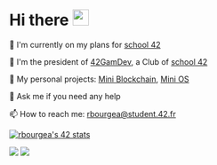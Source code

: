 <h1>Hi there <img src="https://github.com/TheDudeThatCode/TheDudeThatCode/blob/master/Assets/Hi.gif" width="29px"></h1>

🔭 I'm currently on my plans for [school 42](https://42.fr/)

👾 I'm the president of [42GamDev](https://42gamedev.fr/), a Club of [school 42](https://42.fr/)

💾 My personal projects: [Mini Blockchain](https://github.com/krolhm/blockchain), [Mini OS](https://github.com/krolhm/rbOS)

💬 Ask me if you need any help

📫 How to reach me: rbourgea@student.42.fr

[![rbourgea's 42 stats](https://badge42.herokuapp.com/api/stats/rbourgea?privacyEmail=true)](https://github.com/krolhm)

<img src="https://github-readme-stats.vercel.app/api?username=rbourgeat&count_private=true&show_icons=true&theme=jolly">

<img src="https://github-readme-stats.vercel.app/api/top-langs/?username=rbourgeat&layout=compact&theme=jolly">
